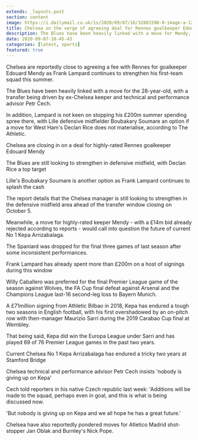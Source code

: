 ```yaml
---
extends: _layouts.post
section: content
image: https://i.dailymail.co.uk/1s/2020/09/07/16/32881598-0-image-a-122_1599492637106.jpg 
title: Chelsea on the verge of agreeing deal for Rennes goalkeeper Edouard Mendy 
description: The Blues have been heavily linked with a move for Mendy, with a transfer being driven by ex-Chelsea keeper and technical advisor Petr Cech. A £14m bid was rejected last week. 
date: 2020-09-07-16-45-43 
categories: [latest, sports] 
featured: true 
--- 
```

Chelsea are reportedly close to agreeing a fee with Rennes for goalkeeper Edouard Mendy as Frank Lampard continues to strengthen his first-team squad this summer. 

The Blues have been heavily linked with a move for the 28-year-old, with a transfer being driven by ex-Chelsea keeper and technical and performance advisor Petr Cech. 

In addition, Lampard is not keen on stopping his £200m summer spending spree there, with Lille defensive midfielder Boubakary Soumare an option if a move for West Ham's Declan Rice does not materialise, according to The Athletic. 

Chelsea are closing in on a deal for highly-rated Rennes goalkeeper Edouard Mendy

The Blues are still looking to strengthen in defensive midfield, with Declan Rice a top target

Lille's Boubakary Soumare is another option as Frank Lampard continues to splash the cash

The report details that the Chelsea manager is still looking to strengthen in the defensive midfield area ahead of the transfer window closing on October 5. 

Meanwhile, a move for highly-rated keeper Mendy - with a £14m bid already rejected according to reports - would call into question the future of current No 1 Kepa Arrizabalaga.  

The Spaniard was dropped for the final three games of last season after some inconsistent performances. 

Frank Lampard has already spent more than £200m on a host of signings during this window

Willy Caballero was preferred for the final Premier League game of the season against Wolves, the FA Cup final defeat against Arsenal and the Champions League last-16 second-leg loss to Bayern Munich.  

A £71million signing from Athletic Bilbao in 2018, Kepa has endured a tough two seasons in English football, with his first overshadowed by an on-pitch row with then-manager Maurizio Sarri during the 2019 Carabao Cup final at Wembley. 

That being said, Kepa did win the Europa League under Sarri and has played 69 of 76 Premier League games in the past two years. 

Current Chelsea No 1 Kepa Arrizabalaga has endured a tricky two years at Stamford Bridge

Chelsea technical and performance advisor Petr Cech insists 'nobody is giving up on Kepa'

Cech told reporters in his native Czech republic last week: 'Additions will be made to the squad, perhaps even in goal, and this is what is being discussed now. 

'But nobody is giving up on Kepa and we all hope he has a great future.' 

Chelsea have also reportedly pondered moves for Atletico Madrid shot-stopper Jan Oblak and Burnley's Nick Pope.

